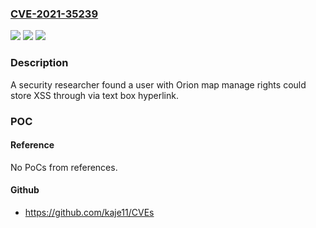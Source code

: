 ### [CVE-2021-35239](https://cve.mitre.org/cgi-bin/cvename.cgi?name=CVE-2021-35239)
![](https://img.shields.io/static/v1?label=Product&message=Orion%20Platform&color=blue)
![](https://img.shields.io/static/v1?label=Version&message=2020.2.6%20and%20previous%20versions%20%3C%202020.2.6%20HF1%20%20&color=brighgreen)
![](https://img.shields.io/static/v1?label=Vulnerability&message=CWE-79%20Cross-site%20Scripting%20(XSS)&color=brighgreen)

### Description

A security researcher found a user with Orion map manage rights could store XSS through via text box hyperlink.

### POC

#### Reference
No PoCs from references.

#### Github
- https://github.com/kaje11/CVEs

